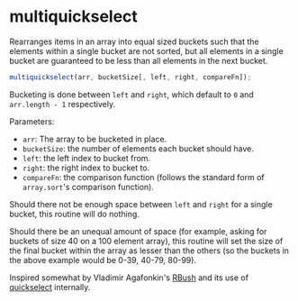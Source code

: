 # multiquickselect

Rearranges items in an array into equal sized buckets such that the elements within a single bucket are not sorted, but all elements in a single bucket are guaranteed to be less than all elements in the next bucket.

```js
multiquickselect(arr, bucketSize[, left, right, compareFn]);
```

Bucketing is done between `left` and `right`, which default to `0` and `arr.length - 1` respectively.

Parameters:
- `arr`: The array to be bucketed in place.
- `bucketSize`: the number of elements each bucket should have.
- `left`: the left index to bucket from.
- `right`: the right index to bucket to.
- `compareFn`: the comparison function (follows the standard form of `array.sort`'s comparison function).

Should there not be enough space between `left` and `right` for a single bucket, this routine will do nothing. 

Should there be an unequal amount of space (for example, asking for buckets of size 40 on a 100 element array), this routine will set the size of the final bucket within the array as lesser than the others (so the buckets in the above example would be 0-39, 40-79, 80-99).

Inspired somewhat by Vladimir Agafonkin's [RBush](https://github.com/mourner/RBush) and its use of [quickselect](https://github.com/mourner/quickselect) internally.